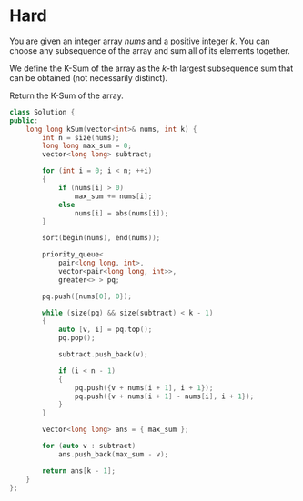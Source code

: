 # Hard

You are given an integer array $nums$ and a positive integer $k$. You can choose any subsequence of the array and sum all of its elements together.

We define the K-Sum of the array as the $k$-th largest subsequence sum that can be obtained (not necessarily distinct).

Return the K-Sum of the array.

```cpp
class Solution {
public:
    long long kSum(vector<int>& nums, int k) {
        int n = size(nums);
        long long max_sum = 0;
        vector<long long> subtract;

        for (int i = 0; i < n; ++i)
        {
            if (nums[i] > 0)
                max_sum += nums[i];
            else
                nums[i] = abs(nums[i]);
        }

        sort(begin(nums), end(nums));

        priority_queue<
            pair<long long, int>, 
            vector<pair<long long, int>>, 
            greater<> > pq;

        pq.push({nums[0], 0});

        while (size(pq) && size(subtract) < k - 1)
        {
            auto [v, i] = pq.top();
            pq.pop();

            subtract.push_back(v);

            if (i < n - 1)
            {
                pq.push({v + nums[i + 1], i + 1});
                pq.push({v + nums[i + 1] - nums[i], i + 1});
            }
        }

        vector<long long> ans = { max_sum };

        for (auto v : subtract)
            ans.push_back(max_sum - v);

        return ans[k - 1];
    }
};
```
